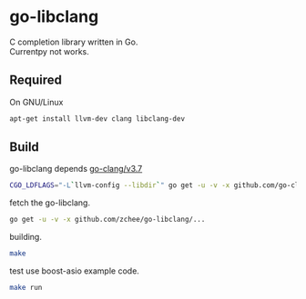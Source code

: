 go-libclang
===========

C completion library written in Go.  
Currentpy not works.

## Required

On GNU/Linux

```sh
apt-get install llvm-dev clang libclang-dev
```

## Build
go-libclang depends [go-clang/v3.7](https://github.com/go-clang/v3.7)

```sh
CGO_LDFLAGS="-L`llvm-config --libdir`" go get -u -v -x github.com/go-clang/v3.7/...
```

fetch the go-libclang.

```sh
go get -u -v -x github.com/zchee/go-libclang/...
```

building.

```sh
make
```

test use boost-asio example code.

```sh
make run
```
